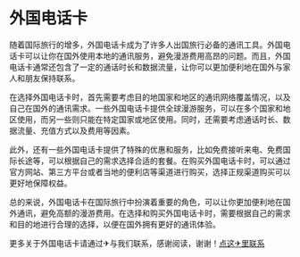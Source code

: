 # 外国电话卡

随着国际旅行的增多，外国电话卡成为了许多人出国旅行必备的通讯工具。外国电话卡可以让你在国外使用本地的通讯服务，避免漫游费用高昂的问题。而且，外国电话卡通常还包含了一定的通话时长和数据流量，让你可以更加便利地在国外与家人和朋友保持联系。

在选择外国电话卡时，首先需要考虑目的地国家和地区的通讯网络覆盖情况，以及自己在国外的通讯需求。一些外国电话卡提供全球漫游服务，可以在多个国家和地区使用，而另一些则只能在特定国家或地区使用。同时，还需要考虑通话时长、数据流量、充值方式以及费用等因素。

此外，还有一些外国电话卡提供了特殊的优惠和服务，比如免费接听来电、免费国际长途等，可以根据自己的需求选择合适的套餐。在购买外国电话卡时，可以通过官方网站、第三方平台或者当地的便利店等渠道进行购买，选择正规渠道购买可以更好地保障权益。

总的来说，外国电话卡在国际旅行中扮演着重要的角色，可以让你更加便利地在国外通讯，避免高额的漫游费用。在选择和购买外国电话卡时，需要根据自己的需求和目的地进行合理的选择，以便在国外拥有更好的通讯体验。

更多关于外国电话卡请通过✈与我们联系，感谢阅读，谢谢！[点这✈里联系](https://sms.k02.cc)
